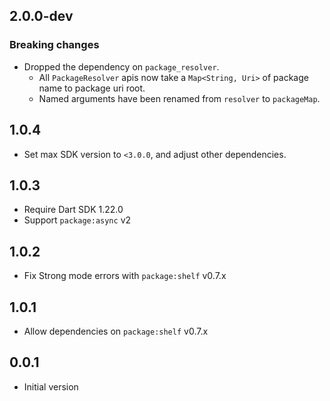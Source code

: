 ## 2.0.0-dev

### Breaking changes

* Dropped the dependency on `package_resolver`.
  * All `PackageResolver` apis now take a `Map<String, Uri>` of package name
    to package uri root.
  * Named arguments have been renamed from `resolver` to `packageMap`.

## 1.0.4

* Set max SDK version to `<3.0.0`, and adjust other dependencies.

## 1.0.3

- Require Dart SDK 1.22.0
- Support `package:async` v2

## 1.0.2

- Fix Strong mode errors with `package:shelf` v0.7.x

## 1.0.1

- Allow dependencies on `package:shelf` v0.7.x

## 0.0.1

- Initial version
